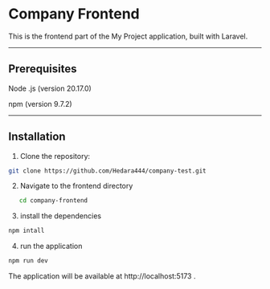 # Company Frontend
This is the frontend part of the My Project application, built with Laravel.


----
## Prerequisites

Node .js (version 20.17.0)

npm (version 9.7.2)

----

## Installation

1. Clone the repository:
```bash
git clone https://github.com/Hedara444/company-test.git

   ```
2. Navigate to the frontend directory

```bash
   cd company-frontend
   ```
   

3. install the dependencies
 ```bash
npm intall
```

4. run the application 
 ```bash
npm run dev
```
The application will be available at http://localhost:5173 .